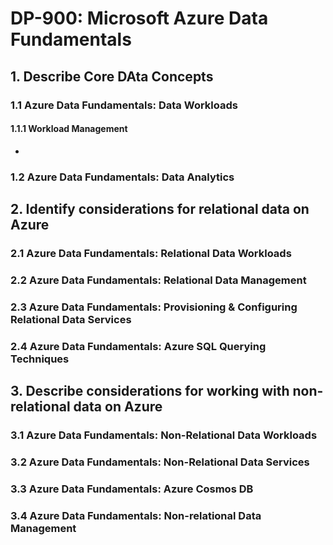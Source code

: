 # DP-900: Microsoft Azure Data Fundamentals

## 1. Describe Core DAta Concepts

### 1.1 Azure Data Fundamentals: Data Workloads 

#### 1.1.1 Workload Management

- 

### 1.2 Azure Data Fundamentals: Data Analytics



## 2. Identify considerations for relational data on Azure

### 2.1 Azure Data Fundamentals: Relational Data Workloads

### 2.2 Azure Data Fundamentals: Relational Data Management

### 2.3 Azure Data Fundamentals: Provisioning & Configuring Relational Data Services

### 2.4 Azure Data Fundamentals: Azure SQL Querying Techniques


## 3. Describe considerations for working with non-relational data on Azure

### 3.1 Azure Data Fundamentals: Non-Relational Data Workloads

### 3.2 Azure Data Fundamentals: Non-Relational Data Services

### 3.3 Azure Data Fundamentals: Azure Cosmos DB

### 3.4 Azure Data Fundamentals: Non-relational Data Management




